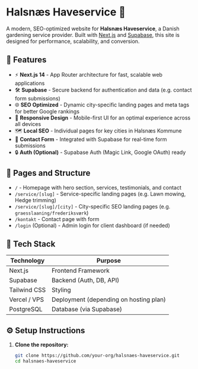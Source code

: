 # Halsnæs Haveservice 🌿

A modern, SEO-optimized website for **Halsnæs Haveservice**, a Danish gardening service provider. Built with [Next.js](https://nextjs.org/) and [Supabase](https://supabase.com/), this site is designed for performance, scalability, and conversion.

## 🚀 Features

- ⚡️ **Next.js 14** - App Router architecture for fast, scalable web applications
- 🛠️ **Supabase** - Secure backend for authentication and data (e.g. contact form submissions)
- 🌐 **SEO Optimized** - Dynamic city-specific landing pages and meta tags for better Google rankings
- 📱 **Responsive Design** - Mobile-first UI for an optimal experience across all devices
- 🗺️ **Local SEO** - Individual pages for key cities in Halsnæs Kommune
- 📩 **Contact Form** - Integrated with Supabase for real-time form submissions
- 🔒 **Auth (Optional)** - Supabase Auth (Magic Link, Google OAuth) ready

## 🏡 Pages and Structure

- `/` - Homepage with hero section, services, testimonials, and contact
- `/service/[slug]` - Service-specific landing pages (e.g. Lawn mowing, Hedge trimming)
- `/service/[slug]/[city]` - City-specific SEO landing pages (e.g. `graesslaaning/frederiksværk`)
- `/kontakt` - Contact page with form
- `/login` (Optional) - Admin login for client dashboard (if needed)

## 🧠 Tech Stack

| Technology     | Purpose                                |
|----------------|----------------------------------------|
| Next.js        | Frontend Framework                     |
| Supabase       | Backend (Auth, DB, API)                |
| Tailwind CSS   | Styling                                |
| Vercel / VPS   | Deployment (depending on hosting plan) |
| PostgreSQL     | Database (via Supabase)                |

## ⚙️ Setup Instructions

1. **Clone the repository:**

   ```bash
   git clone https://github.com/your-org/halsnaes-haveservice.git
   cd halsnaes-haveservice

